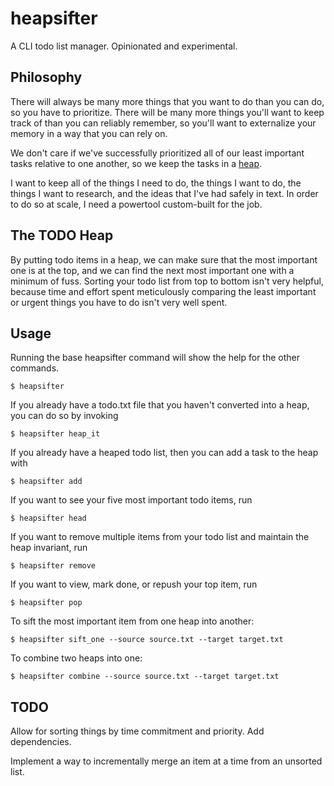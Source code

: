 # heapsifter
A CLI todo list manager. Opinionated and experimental.

## Philosophy

There will always be many more things that you want to do than you can do, so you have to prioritize. There will be many more things you'll want to keep track of than you can reliably remember, so you'll want to externalize your memory in a way that you can rely on. 

We don't care if we've successfully prioritized all of our least important tasks relative to one another, so we keep the tasks in a [heap](https://en.wikipedia.org/wiki/Heap_(data_structure)).

I want to keep all of the things I need to do, the things I want to do, the things I want to research, and the ideas that I've had safely in text. In order to do so at scale, I need a powertool custom-built for the job. 

## The TODO Heap

By putting todo items in a heap, we can make sure that the most important one is at the top, and we can find the next most important one with a minimum of fuss. Sorting your todo list from top to bottom isn't very helpful, because time and effort spent meticulously comparing the least important or urgent things you have to do isn't very well spent.

## Usage

Running the base heapsifter command will show the help for the other commands.

`$ heapsifter` 

If you already have a todo.txt file that you haven't converted into a heap, you can do so by invoking

`$ heapsifter heap_it`

If you already have a heaped todo list, then you can add a task to the heap with

`$ heapsifter add`

If you want to see your five most important todo items, run 

`$ heapsifter head`

If you want to remove multiple items from your todo list and maintain the heap invariant, run 

`$ heapsifter remove`

If you want to view, mark done, or repush your top item, run

`$ heapsifter pop`

To sift the most important item from one heap into another:

`$ heapsifter sift_one --source source.txt --target target.txt`

To combine two heaps into one:

`$ heapsifter combine --source source.txt --target target.txt`
## TODO

Allow for sorting things by time commitment and priority. Add dependencies.

Implement a way to incrementally merge an item at a time from an unsorted list.
